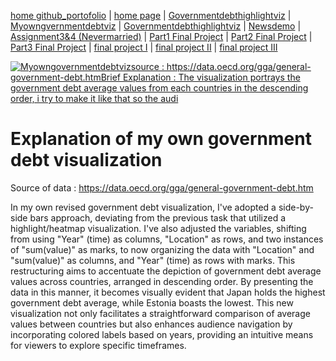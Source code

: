 [home github_portofolio](https://github.com/brylianrst/Brilian-Portofolio) | [home page](https://github.com/brylianrst/Brilian-Portofolio/edit/main/README.html) | [Governmentdebthighlightviz](https://github.com/brylianrst/Brilian-Portofolio/blob/main/Governmentdebthighlightviz.html) | [Myowngvernmentdebtviz](https://github.com/brylianrst/Brilian-Portofolio/blob/main/Myowngvernmentdebtviz.html) | [Governmentdebthighlightviz](https://github.com/brylianrst/Brilian-Portofolio/blob/main/governmentdebtviz.html) | [Newsdemo](https://github.com/brylianrst/Brilian-Portofolio/blob/main/newsdemo.html) | [Assignment3&4 (Nevermarried)](https://github.com/brylianrst/Brilian-Portofolio/blob/main/Assignment3&4(Nevermarried).html) | [Part1 Final Project](https://github.com/brylianrst/Brilian-Portofolio/blob/main/Part1%20Final%20Project.html) | [Part2 Final Project](https://github.com/brylianrst/Brilian-Portofolio/blob/main/Part2%20Final%20Project.html) | [Part3 Final Project](https://github.com/brylianrst/Brilian-Portofolio/blob/main/Part3%20Final%20Project.html) | [final project I](https://github.com/brylianrst/Brilian-Portofolio/blob/main/final-project-part-one.html) | [final project II](https://github.com/brylianrst/Brilian-Portofolio/blob/main/final-project-part-two.html) | [final project III](https://github.com/brylianrst/Brilian-Portofolio/blob/main/final-project-part-three.html)

<div class='tableauPlaceholder' id='viz1706578770862' style='position: relative'><noscript><a href='#'><img alt='Myowngovernmentdebtvizsource : https:&#47;&#47;data.oecd.org&#47;gga&#47;general-government-debt.htmBrief Explanation : The visualization portrays the government debt average values from each countries in the descending order, i try to make it like that so the audi ' src='https:&#47;&#47;public.tableau.com&#47;static&#47;images&#47;My&#47;Myowngovernmentdebtviz&#47;Governmentdebtviz2&#47;1_rss.png' style='border: none' /></a></noscript><object class='tableauViz'  style='display:none;'><param name='host_url' value='https%3A%2F%2Fpublic.tableau.com%2F' /> <param name='embed_code_version' value='3' /> <param name='site_root' value='' /><param name='name' value='Myowngovernmentdebtviz&#47;Governmentdebtviz2' /><param name='tabs' value='no' /><param name='toolbar' value='yes' /><param name='static_image' value='https:&#47;&#47;public.tableau.com&#47;static&#47;images&#47;My&#47;Myowngovernmentdebtviz&#47;Governmentdebtviz2&#47;1.png' /> <param name='animate_transition' value='yes' /><param name='display_static_image' value='yes' /><param name='display_spinner' value='yes' /><param name='display_overlay' value='yes' /><param name='display_count' value='yes' /><param name='language' value='en-US' /><param name='filter' value='publish=yes' /></object></div>                
<script type='text/javascript'>                    
  var divElement = document.getElementById('viz1706578770862');                    
  var vizElement = divElement.getElementsByTagName('object')[0];                    
  vizElement.style.width='100%';vizElement.style.height=(divElement.offsetWidth*0.75)+'px';                    
  var scriptElement = document.createElement('script');                    
  scriptElement.src = 'https://public.tableau.com/javascripts/api/viz_v1.js';                    
  vizElement.parentNode.insertBefore(scriptElement, vizElement);                
</script>

# Explanation of my own government debt visualization

Source of data : https://data.oecd.org/gga/general-government-debt.htm

In my own revised government debt visualization, I've adopted a side-by-side bars approach, deviating from the previous task that utilized a highlight/heatmap visualization. 
I've also adjusted the variables, shifting from using "Year" (time) as columns, "Location" as rows, and two instances of "sum(value)" as marks, to now organizing the data with "Location" and "sum(value)" as columns,
and "Year" (time) as rows with marks. This restructuring aims to accentuate the depiction of government debt average values across countries, arranged in descending order. 
By presenting the data in this manner, it becomes visually evident that Japan holds the highest government debt average, while Estonia boasts the lowest. This new visualization not only facilitates a straightforward comparison of average values between countries but also enhances audience navigation by incorporating colored labels based on years, providing an intuitive means for viewers to explore specific timeframes.
